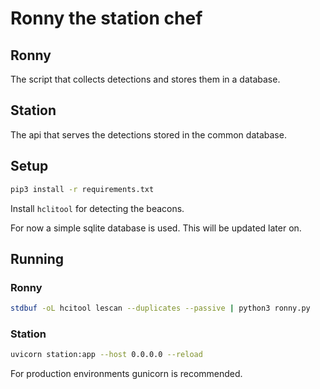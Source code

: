 # Ronny the station chef

## Ronny

The script that collects detections and stores them in a database.

## Station

The api that serves the detections stored in the common database.

## Setup

```bash
pip3 install -r requirements.txt
```

Install `hclitool` for detecting the beacons.

For now a simple sqlite database is used. This will be updated later on.

## Running

### Ronny

```bash
stdbuf -oL hcitool lescan --duplicates --passive | python3 ronny.py
```

### Station

```bash
uvicorn station:app --host 0.0.0.0 --reload
```

For production environments gunicorn is recommended.
